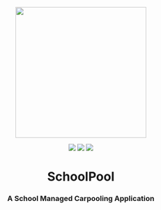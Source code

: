 <p align="center">
    <img src="https://github.com/AsavaAsava/SchoolPool-CSP1/blob/Development/school-pool-logo.png"
        height="300">
</p>
<p align="center">
    <a href="" alt="Python">
        <img src="https://img.shields.io/badge/Python-FFD43B?style=for-the-badge&logo=python&logoColor=blue" /></a>
    <a href="" alt="Laravel">
        <img src="https://img.shields.io/badge/Laravel-FF2D20?style=for-the-badge&logo=laravel&logoColor=white" /></a>
    <a href="" alt="Flutter">
        <img src="https://img.shields.io/badge/Flutter-02569B?style=for-the-badge&logo=flutter&logoColor=white" /></a>

</p>

<h1 align="center"> SchoolPool</h1>
<h3 align="center"> A School Managed Carpooling Application </h3>
